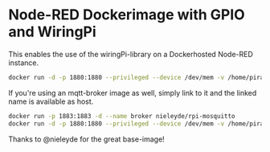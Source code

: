 # Node-RED Dockerimage with GPIO and WiringPi

This enables the use of the wiringPi-library on a Dockerhosted Node-RED instance.

```Bash
docker run -d -p 1880:1880 --privileged --device /dev/mem -v /home/pirate/.node-red/:/data --name nodered rpi-nodered-wiringpi
```

If you're using an mqtt-broker image as well, simply link to it and the linked name is available as host.

```Bash
docker run -p 1883:1883 -d --name broker nieleyde/rpi-mosquitto
docker run -d -p 1880:1880 --privileged --device /dev/mem -v /home/pirate/.node-red/:/data --name nodered --link broker:broker rpi-nodered-wiringpi
```

Thanks to @nieleyde for the great base-image!
